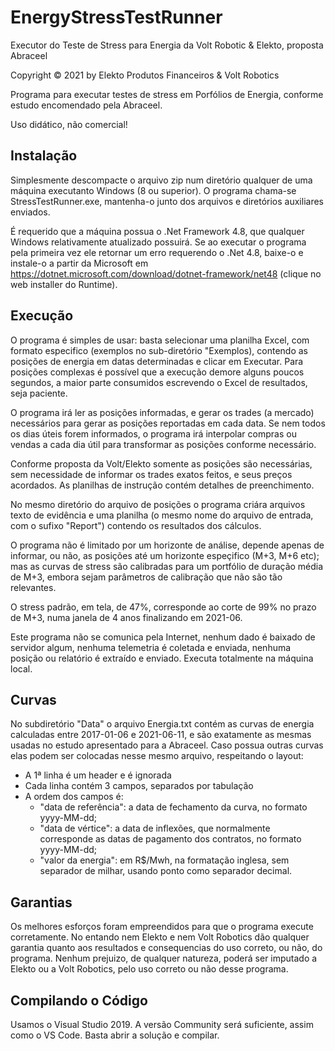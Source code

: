 # EnergyStressTestRunner
Executor do Teste de Stress para Energia da Volt Robotic & Elekto, proposta Abraceel

Copyright © 2021 by Elekto Produtos Financeiros & Volt Robotics

Programa para executar testes de stress em Porfólios de Energia, conforme estudo encomendado pela Abraceel.

Uso didático, não comercial!

## Instalação

Simplesmente descompacte o arquivo zip num diretório qualquer de uma máquina executanto Windows (8 ou superior). O programa chama-se StressTestRunner.exe, mantenha-o junto dos arquivos e diretórios auxiliares enviados.

É requerido que a máquina possua o .Net Framework 4.8, que qualquer Windows relativamente atualizado possuirá. Se ao executar o programa pela primeira vez ele retornar um erro requerendo o .Net 4.8, baixe-o e instale-o a partir da Microsoft em https://dotnet.microsoft.com/download/dotnet-framework/net48 (clique no web installer do Runtime).

## Execução

O programa é simples de usar: basta selecionar uma planilha Excel, com formato especifico (exemplos no sub-diretório "Exemplos), contendo as posições de energia em datas determinadas e clicar em Executar. Para posições complexas é possível que a execução demore alguns poucos segundos, a maior parte consumidos escrevendo o Excel de resultados, seja paciente.

O programa irá ler as posições informadas, e gerar os trades (a mercado) necessários para gerar as posições reportadas em cada data. Se nem todos os dias úteis forem informados, o programa irá interpolar compras ou vendas a cada dia útil para transformar as posições conforme necessário.

Conforme proposta da Volt/Elekto somente as posições são necessárias, sem necessidade de informar os trades exatos feitos, e seus preços acordados. As planilhas de instrução contém detalhes de preenchimento.

No mesmo diretório do arquivo de posições o programa criára arquivos texto de evidência e uma planilha (o mesmo nome do arquivo de entrada, com o sufixo "Report") contendo os resultados dos cálculos.

O programa não é limitado por um horizonte de análise, depende apenas de informar, ou não, as posições até um horizonte espeçifico (M+3, M+6 etc); mas as curvas de stress são calibradas para um portfólio de duração média de M+3, embora sejam parâmetros de calibração que não são tão relevantes.

O stress padrão, em tela, de 47%, corresponde ao corte de 99% no prazo de M+3, numa janela de 4 anos finalizando em 2021-06.

Este programa não se comunica pela Internet, nenhum dado é baixado de servidor algum, nenhuma telemetria é coletada e enviada, nenhuma posição ou relatório é extraído e enviado. Executa totalmente na máquina local.

## Curvas

No subdiretório "Data" o arquivo Energia.txt contém as curvas de energia calculadas entre 2017-01-06 e 2021-06-11, e são exatamente as mesmas usadas no estudo apresentado para a Abraceel. Caso possua outras curvas elas podem ser colocadas nesse mesmo arquivo, respeitando o layout:

* A 1ª linha é um header e é ignorada
* Cada linha contém 3 campos, separados por tabulação
* A ordem dos campos é:
	* "data de referência": a data de fechamento da curva, no formato yyyy-MM-dd; 
	* "data de vértice": a data de inflexões, que normalmente corresponde as datas de pagamento dos contratos, no formato yyyy-MM-dd; 
	* "valor da energia": em R$/Mwh, na formatação inglesa, sem separador de milhar, usando ponto como separador decimal.

## Garantias

Os melhores esforços foram empreendidos para que o programa execute corretamente. No entando nem Elekto e nem Volt Robotics dão qualquer garantia quanto aos resultados e consequencias do uso correto, ou não, do programa. Nenhum prejuizo, de qualquer natureza, poderá ser imputado a Elekto ou a Volt Robotics, pelo uso correto ou não desse programa.

## Compilando o Código

Usamos o Visual Studio 2019. A versão Community será suficiente, assim como o VS Code. Basta abrir a solução e compilar.
